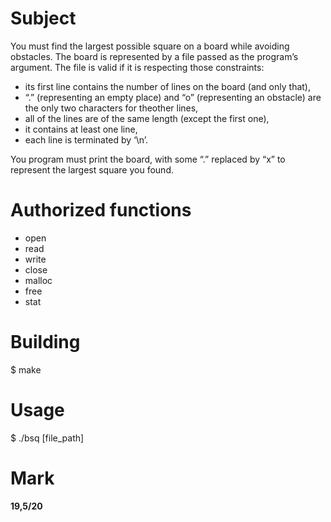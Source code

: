 # Subject
You must find the largest possible square on a board while avoiding obstacles. The board is represented by a file passed as the program’s argument. The file is valid if it is respecting those constraints:

* its first line contains the number of lines on the board (and only that),
* “.” (representing an empty place) and “o” (representing an obstacle) are the only two characters for theother lines,
* all of the lines are of the same length (except the first one),
* it contains at least one line,
* each line is terminated by ‘\n’.

You program must print the board, with some “.” replaced by “x” to represent the largest square you found.

# Authorized functions
* open
* read
* write
* close
* malloc
* free
* stat

# Building
$ make

# Usage
$ ./bsq [file_path]

# Mark
**19,5/20**
